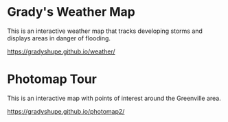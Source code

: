 # Grady's Weather Map
This is an interactive weather map that tracks developing storms and displays areas in danger of flooding.

<https://gradyshupe.github.io/weather/>




# Photomap Tour

This is an interactive map with points of interest around the Greenville area.

https://gradyshupe.github.io/photomap2/
